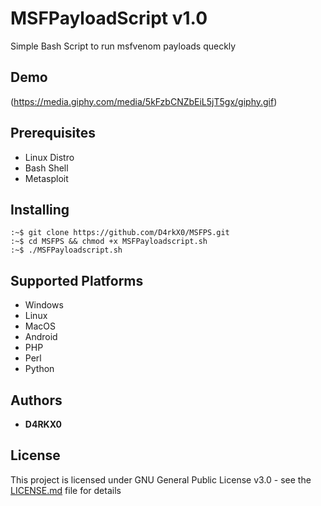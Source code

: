 # MSFPayloadScript v1.0
Simple Bash Script to run msfvenom payloads queckly

## Demo

(https://media.giphy.com/media/5kFzbCNZbEiL5jT5gx/giphy.gif)

## Prerequisites

+ Linux Distro
+ Bash Shell
+ Metasploit

## Installing

```
:~$ git clone https://github.com/D4rkX0/MSFPS.git
:~$ cd MSFPS && chmod +x MSFPayloadscript.sh
:~$ ./MSFPayloadscript.sh
```

## Supported Platforms

* Windows
* Linux
* MacOS
* Android
* PHP
* Perl
* Python

## Authors

* **D4RKX0**

## License

This project is licensed under GNU General Public License v3.0 - see the [LICENSE.md](LICENSE.md) file for details
